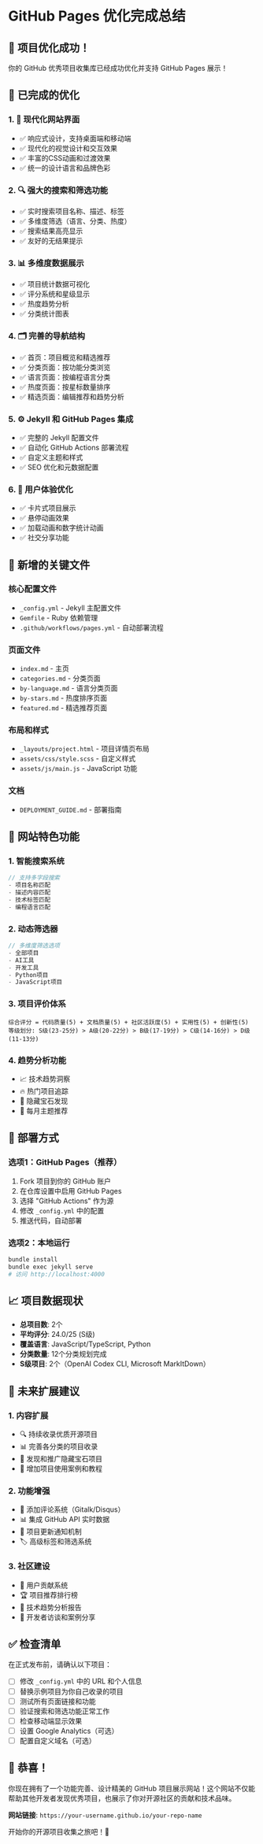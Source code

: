 # GitHub Pages 优化完成总结

## 🎉 项目优化成功！

你的 GitHub 优秀项目收集库已经成功优化并支持 GitHub Pages 展示！

## 🚀 已完成的优化

### 1. 📱 现代化网站界面
- ✅ 响应式设计，支持桌面端和移动端
- ✅ 现代化的视觉设计和交互效果
- ✅ 丰富的CSS动画和过渡效果
- ✅ 统一的设计语言和品牌色彩

### 2. 🔍 强大的搜索和筛选功能
- ✅ 实时搜索项目名称、描述、标签
- ✅ 多维度筛选（语言、分类、热度）
- ✅ 搜索结果高亮显示
- ✅ 友好的无结果提示

### 3. 📊 多维度数据展示
- ✅ 项目统计数据可视化
- ✅ 评分系统和星级显示
- ✅ 热度趋势分析
- ✅ 分类统计图表

### 4. 🗂️ 完善的导航结构
- ✅ 首页：项目概览和精选推荐
- ✅ 分类页面：按功能分类浏览
- ✅ 语言页面：按编程语言分类
- ✅ 热度页面：按星标数量排序
- ✅ 精选页面：编辑推荐和趋势分析

### 5. ⚙️ Jekyll 和 GitHub Pages 集成
- ✅ 完整的 Jekyll 配置文件
- ✅ 自动化 GitHub Actions 部署流程
- ✅ 自定义主题和样式
- ✅ SEO 优化和元数据配置

### 6. 🎨 用户体验优化
- ✅ 卡片式项目展示
- ✅ 悬停动画效果
- ✅ 加载动画和数字统计动画
- ✅ 社交分享功能

## 📁 新增的关键文件

### 核心配置文件
- `_config.yml` - Jekyll 主配置文件
- `Gemfile` - Ruby 依赖管理
- `.github/workflows/pages.yml` - 自动部署流程

### 页面文件
- `index.md` - 主页
- `categories.md` - 分类页面
- `by-language.md` - 语言分类页面
- `by-stars.md` - 热度排序页面
- `featured.md` - 精选推荐页面

### 布局和样式
- `_layouts/project.html` - 项目详情页布局
- `assets/css/style.scss` - 自定义样式
- `assets/js/main.js` - JavaScript 功能

### 文档
- `DEPLOYMENT_GUIDE.md` - 部署指南

## 🌟 网站特色功能

### 1. 智能搜索系统
```javascript
// 支持多字段搜索
- 项目名称匹配
- 描述内容匹配
- 技术标签匹配
- 编程语言匹配
```

### 2. 动态筛选器
```javascript
// 多维度筛选选项
- 全部项目
- AI工具
- 开发工具
- Python项目
- JavaScript项目
```

### 3. 项目评价体系
```
综合评分 = 代码质量(5) + 文档质量(5) + 社区活跃度(5) + 实用性(5) + 创新性(5)
等级划分: S级(23-25分) > A级(20-22分) > B级(17-19分) > C级(14-16分) > D级(11-13分)
```

### 4. 趋势分析功能
- 📈 技术趋势洞察
- 🔥 热门项目追踪
- 💎 隐藏宝石发现
- 📅 每月主题推荐

## 🚀 部署方式

### 选项1：GitHub Pages（推荐）
1. Fork 项目到你的 GitHub 账户
2. 在仓库设置中启用 GitHub Pages
3. 选择 "GitHub Actions" 作为源
4. 修改 `_config.yml` 中的配置
5. 推送代码，自动部署

### 选项2：本地运行
```bash
bundle install
bundle exec jekyll serve
# 访问 http://localhost:4000
```

## 📈 项目数据现状

- **总项目数**: 2个
- **平均评分**: 24.0/25 (S级)
- **覆盖语言**: JavaScript/TypeScript, Python
- **分类数量**: 12个分类规划完成
- **S级项目**: 2个（OpenAI Codex CLI, Microsoft MarkItDown）

## 🎯 未来扩展建议

### 1. 内容扩展
- 🔍 持续收录优质开源项目
- 📊 完善各分类的项目收录
- 🌟 发现和推广隐藏宝石项目
- 📝 增加项目使用案例和教程

### 2. 功能增强
- 💬 添加评论系统（Gitalk/Disqus）
- 📊 集成 GitHub API 实时数据
- 🔔 项目更新通知机制
- 🏷️ 高级标签和筛选系统

### 3. 社区建设
- 👥 用户贡献系统
- 🏆 项目推荐排行榜
- 📰 技术趋势分析报告
- 🎪 开发者访谈和案例分享

## ✅ 检查清单

在正式发布前，请确认以下项目：

- [ ] 修改 `_config.yml` 中的 URL 和个人信息
- [ ] 替换示例项目为你自己收录的项目
- [ ] 测试所有页面链接和功能
- [ ] 验证搜索和筛选功能正常工作
- [ ] 检查移动端显示效果
- [ ] 设置 Google Analytics（可选）
- [ ] 配置自定义域名（可选）

## 🎊 恭喜！

你现在拥有了一个功能完善、设计精美的 GitHub 项目展示网站！这个网站不仅能帮助其他开发者发现优秀项目，也展示了你对开源社区的贡献和技术品味。

**网站链接**: `https://your-username.github.io/your-repo-name`

开始你的开源项目收集之旅吧！🚀